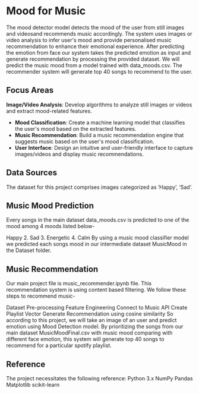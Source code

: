 
# Mood for Music

The mood detector model detects the mood of the user from still images and videosand recommends music accordingly. The system uses images or video analysis to infer user's mood and provide personalised music recommendation to enhance their emotional experience. After predicting the emotion from face our system takes the predicted emotion as input and generate recommendation by processing the provided dataset. We will predict the music mood from a model trained with data_moods.csv. The recommender system will generate top 40 songs to recommend to the user.

## Focus Areas
**Image/Video Analysis**: Develop algorithms to analyze still images or videos and extract mood-related features.
- **Mood Classification**: Create a machine learning model that classifies the user's mood based on the extracted features.
- **Music Recommendation**: Build a music recommendation engine that suggests music based on the user's mood classification.
- **User Interface**: Design an intuitive and user-friendly interface to capture images/videos and display music recommendations.
## Data Sources
The dataset for this project comprises images categorized as ‘Happy’, ‘Sad’.

## Music Mood Prediction
Every songs in the main dataset data_moods.csv is predicted to one of the mood among 4 moods listed below-

Happy 2. Sad 3. Energetic 4. Calm
By using a music mood classifier model we predicted each songs mood in our intermediate dataset MusicMood in the Dataset folder.
## Music Recommendation
Our main project file is music_recommender.ipynb file. This recommendation system is using content based filtering. We follow these steps to recommend music-

Dataset Pre-processing
Feature Engineering
Connect to Music API
Create Playlist Vector
Generate Recommendation using cosine similarity
So according to this project, we will take an image of an user and predict emotion using Mood Detection model. By prioritizing the songs from our main dataset MusicMoodFinal.csv with music mood comparing with different face emotion, this system will generate top 40 songs to recommend for a particular spotify playlist.
## Reference
The project necessitates the following reference: Python 3.x NumPy Pandas Matplotlib scikit-learn
